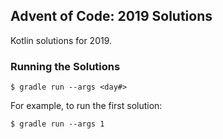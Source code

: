 ## Advent of Code: 2019 Solutions

Kotlin solutions for 2019.

### Running the Solutions

    $ gradle run --args <day#>

For example, to run the first solution:

    $ gradle run --args 1
